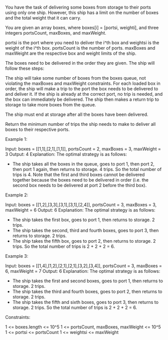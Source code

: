 You have the task of delivering some boxes from storage to their ports using
only one ship. However, this ship has a limit on the number of boxes and the
total weight that it can carry.

You are given an array boxes, where boxes[i] = [ports​​i​, weighti], and
three integers portsCount, maxBoxes, and maxWeight.


ports​​i is the port where you need to deliver the i^th box and weightsi is
the weight of the i^th box.
portsCount is the number of ports.
maxBoxes and maxWeight are the respective box and weight limits of the
ship.


The boxes need to be delivered in the order they are given. The ship will
follow these steps:


The ship will take some number of boxes from the boxes queue, not violating
the maxBoxes and maxWeight constraints.
For each loaded box in order, the ship will make a trip to the port the box
needs to be delivered to and deliver it. If the ship is already at the
correct port, no trip is needed, and the box can immediately be
delivered.
The ship then makes a return trip to storage to take more boxes from the
queue.


The ship must end at storage after all the boxes have been delivered.

Return the minimum number of trips the ship needs to make to deliver all
boxes to their respective ports.


Example 1:


Input: boxes = [[1,1],[2,1],[1,1]], portsCount = 2, maxBoxes = 3, maxWeight =
3
Output: 4
Explanation: The optimal strategy is as follows: 
- The ship takes all the boxes in the queue, goes to port 1, then port 2,
then port 1 again, then returns to storage. 4 trips.
So the total number of trips is 4.
Note that the first and third boxes cannot be delivered together because the
boxes need to be delivered in order (i.e. the second box needs to be
delivered at port 2 before the third box).


Example 2:


Input: boxes = [[1,2],[3,3],[3,1],[3,1],[2,4]], portsCount = 3, maxBoxes = 3,
maxWeight = 6
Output: 6
Explanation: The optimal strategy is as follows: 
- The ship takes the first box, goes to port 1, then returns to storage. 2
trips.
- The ship takes the second, third and fourth boxes, goes to port 3, then
returns to storage. 2 trips.
- The ship takes the fifth box, goes to port 2, then returns to storage. 2
trips.
So the total number of trips is 2 + 2 + 2 = 6.


Example 3:


Input: boxes = [[1,4],[1,2],[2,1],[2,1],[3,2],[3,4]], portsCount = 3,
maxBoxes = 6, maxWeight = 7
Output: 6
Explanation: The optimal strategy is as follows:
- The ship takes the first and second boxes, goes to port 1, then returns to
storage. 2 trips.
- The ship takes the third and fourth boxes, goes to port 2, then returns to
storage. 2 trips.
- The ship takes the fifth and sixth boxes, goes to port 3, then returns to
storage. 2 trips.
So the total number of trips is 2 + 2 + 2 = 6.



Constraints:


1 <= boxes.length <= 10^5
1 <= portsCount, maxBoxes, maxWeight <= 10^5
1 <= ports​​i <= portsCount
1 <= weightsi <= maxWeight





